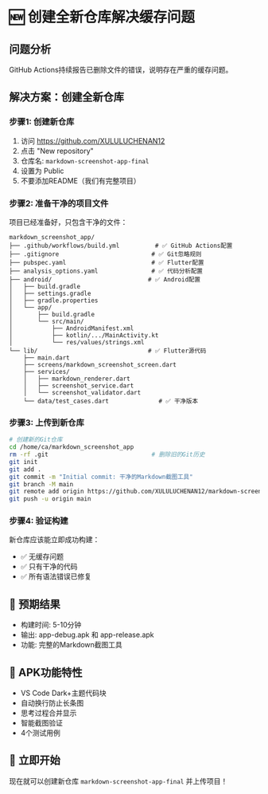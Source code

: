# 🆕 创建全新仓库解决缓存问题

## 问题分析
GitHub Actions持续报告已删除文件的错误，说明存在严重的缓存问题。

## 解决方案：创建全新仓库

### 步骤1: 创建新仓库
1. 访问 https://github.com/XULULUCHENAN12
2. 点击 "New repository"
3. 仓库名: `markdown-screenshot-app-final`
4. 设置为 Public
5. 不要添加README（我们有完整项目）

### 步骤2: 准备干净的项目文件
项目已经准备好，只包含干净的文件：

```
markdown_screenshot_app/
├── .github/workflows/build.yml          # ✅ GitHub Actions配置
├── .gitignore                          # ✅ Git忽略规则
├── pubspec.yaml                        # ✅ Flutter配置
├── analysis_options.yaml               # ✅ 代码分析配置
├── android/                           # ✅ Android配置
│   ├── build.gradle
│   ├── settings.gradle
│   ├── gradle.properties
│   └── app/
│       ├── build.gradle
│       └── src/main/
│           ├── AndroidManifest.xml
│           ├── kotlin/.../MainActivity.kt
│           └── res/values/strings.xml
└── lib/                               # ✅ Flutter源代码
    ├── main.dart
    ├── screens/markdown_screenshot_screen.dart
    ├── services/
    │   ├── markdown_renderer.dart
    │   ├── screenshot_service.dart
    │   └── screenshot_validator.dart
    └── data/test_cases.dart              # ✅ 干净版本
```

### 步骤3: 上传到新仓库
```bash
# 创建新的Git仓库
cd /home/ca/markdown_screenshot_app
rm -rf .git                             # 删除旧的Git历史
git init
git add .
git commit -m "Initial commit: 干净的Markdown截图工具"
git branch -M main
git remote add origin https://github.com/XULULUCHENAN12/markdown-screenshot-app-final.git
git push -u origin main
```

### 步骤4: 验证构建
新仓库应该能立即成功构建：
- ✅ 无缓存问题
- ✅ 只有干净的代码
- ✅ 所有语法错误已修复

## 🎯 预期结果
- 构建时间: 5-10分钟
- 输出: app-debug.apk 和 app-release.apk
- 功能: 完整的Markdown截图工具

## 📱 APK功能特性
- VS Code Dark+主题代码块
- 自动换行防止长条图
- 思考过程合并显示
- 智能截图验证
- 4个测试用例

## 🚀 立即开始
现在就可以创建新仓库 `markdown-screenshot-app-final` 并上传项目！